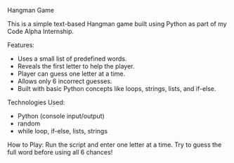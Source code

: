 Hangman Game 

This is a simple text-based Hangman game built using Python as part of my Code Alpha Internship.

Features:
- Uses a small list of predefined words.
- Reveals the first letter to help the player.
- Player can guess one letter at a time.
- Allows only 6 incorrect guesses.
- Built with basic Python concepts like loops, strings, lists, and if-else.

Technologies Used:
- Python (console input/output)
- random
- while loop, if-else, lists, strings

How to Play:
Run the script and enter one letter at a time. Try to guess the full word before using all 6 chances!

